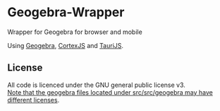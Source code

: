 # Geogebra-Wrapper
Wrapper for Geogebra for browser and mobile

Using [Geogebra](https://geogebra.github.io/docs/reference/en/GeoGebra_Apps_API/), [CortexJS](https://cortexjs.io/mathfield/) and [TauriJS](https://v2.tauri.app/).


## License
All code is licenced under the GNU general public license v3.<br>
[Note that the geogebra files located under src/src/geogebra may have different licenses](https://www.geogebra.org/license).